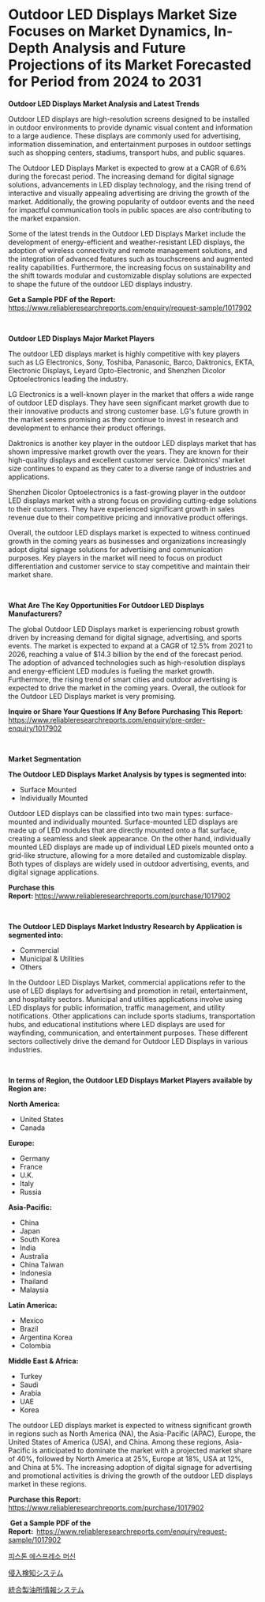 <p><h1>Outdoor LED Displays Market Size Focuses on Market Dynamics, In-Depth Analysis and Future Projections of its Market Forecasted for Period from 2024 to 2031</h1></p><p><strong>Outdoor LED Displays Market Analysis and Latest Trends</strong></p>
<p><p>Outdoor LED displays are high-resolution screens designed to be installed in outdoor environments to provide dynamic visual content and information to a large audience. These displays are commonly used for advertising, information dissemination, and entertainment purposes in outdoor settings such as shopping centers, stadiums, transport hubs, and public squares.</p><p>The Outdoor LED Displays Market is expected to grow at a CAGR of 6.6% during the forecast period. The increasing demand for digital signage solutions, advancements in LED display technology, and the rising trend of interactive and visually appealing advertising are driving the growth of the market. Additionally, the growing popularity of outdoor events and the need for impactful communication tools in public spaces are also contributing to the market expansion.</p><p>Some of the latest trends in the Outdoor LED Displays Market include the development of energy-efficient and weather-resistant LED displays, the adoption of wireless connectivity and remote management solutions, and the integration of advanced features such as touchscreens and augmented reality capabilities. Furthermore, the increasing focus on sustainability and the shift towards modular and customizable display solutions are expected to shape the future of the outdoor LED displays industry.</p></p>
<p><strong>Get a Sample PDF of the Report:&nbsp;</strong> <a href="https://www.reliableresearchreports.com/enquiry/request-sample/1017902">https://www.reliableresearchreports.com/enquiry/request-sample/1017902</a></p>
<p>&nbsp;</p>
<p><strong>Outdoor LED Displays Major Market Players</strong></p>
<p><p>The outdoor LED displays market is highly competitive with key players such as LG Electronics, Sony, Toshiba, Panasonic, Barco, Daktronics, EKTA, Electronic Displays, Leyard Opto-Electronic, and Shenzhen Dicolor Optoelectronics leading the industry. </p><p>LG Electronics is a well-known player in the market that offers a wide range of outdoor LED displays. They have seen significant market growth due to their innovative products and strong customer base. LG's future growth in the market seems promising as they continue to invest in research and development to enhance their product offerings.</p><p>Daktronics is another key player in the outdoor LED displays market that has shown impressive market growth over the years. They are known for their high-quality displays and excellent customer service. Daktronics' market size continues to expand as they cater to a diverse range of industries and applications.</p><p>Shenzhen Dicolor Optoelectronics is a fast-growing player in the outdoor LED displays market with a strong focus on providing cutting-edge solutions to their customers. They have experienced significant growth in sales revenue due to their competitive pricing and innovative product offerings.</p><p>Overall, the outdoor LED displays market is expected to witness continued growth in the coming years as businesses and organizations increasingly adopt digital signage solutions for advertising and communication purposes. Key players in the market will need to focus on product differentiation and customer service to stay competitive and maintain their market share.</p></p>
<p>&nbsp;</p>
<p><strong>What Are The Key Opportunities For Outdoor LED Displays Manufacturers?</strong></p>
<p><p>The global Outdoor LED Displays market is experiencing robust growth driven by increasing demand for digital signage, advertising, and sports events. The market is expected to expand at a CAGR of 12.5% from 2021 to 2026, reaching a value of $14.3 billion by the end of the forecast period. The adoption of advanced technologies such as high-resolution displays and energy-efficient LED modules is fueling the market growth. Furthermore, the rising trend of smart cities and outdoor advertising is expected to drive the market in the coming years. Overall, the outlook for the Outdoor LED Displays market is very promising.</p></p>
<p><strong>Inquire or Share Your Questions If Any Before Purchasing This Report:</strong> <a href="https://www.reliableresearchreports.com/enquiry/pre-order-enquiry/1017902">https://www.reliableresearchreports.com/enquiry/pre-order-enquiry/1017902</a></p>
<p>&nbsp;</p>
<p><strong>Market Segmentation</strong></p>
<p><strong>The Outdoor LED Displays Market Analysis by types is segmented into:</strong></p>
<p><ul><li>Surface Mounted</li><li>Individually Mounted</li></ul></p>
<p><p>Outdoor LED displays can be classified into two main types: surface-mounted and individually mounted. Surface-mounted LED displays are made up of LED modules that are directly mounted onto a flat surface, creating a seamless and sleek appearance. On the other hand, individually mounted LED displays are made up of individual LED pixels mounted onto a grid-like structure, allowing for a more detailed and customizable display. Both types of displays are widely used in outdoor advertising, events, and digital signage applications.</p></p>
<p><strong>Purchase this Report:&nbsp;</strong><a href="https://www.reliableresearchreports.com/purchase/1017902">https://www.reliableresearchreports.com/purchase/1017902</a></p>
<p>&nbsp;</p>
<p><strong>The Outdoor LED Displays Market Industry Research by Application is segmented into:</strong></p>
<p><ul><li>Commercial</li><li>Municipal & Utilities</li><li>Others</li></ul></p>
<p><p>In the Outdoor LED Displays Market, commercial applications refer to the use of LED displays for advertising and promotion in retail, entertainment, and hospitality sectors. Municipal and utilities applications involve using LED displays for public information, traffic management, and utility notifications. Other applications can include sports stadiums, transportation hubs, and educational institutions where LED displays are used for wayfinding, communication, and entertainment purposes. These different sectors collectively drive the demand for Outdoor LED Displays in various industries.</p></p>
<p>&nbsp;</p>
<p><strong>In terms of Region, the Outdoor LED Displays Market Players available by Region are:</strong></p>
<p>
    <p> <strong> North America: </strong>
        <ul>
            <li>United States</li>
            <li>Canada</li>
        </ul>
        </p> 
    <p> <strong> Europe: </strong>
        <ul>
            <li>Germany</li>
            <li>France</li>
            <li>U.K.</li>
            <li>Italy</li>
            <li>Russia</li>
        </ul>
        </p> 
    <p> <strong> Asia-Pacific: </strong>
        <ul>
            <li>China</li>
            <li>Japan</li>
            <li>South Korea</li>
            <li>India</li>
            <li>Australia</li>
            <li>China Taiwan</li>
            <li>Indonesia</li>
            <li>Thailand</li>
            <li>Malaysia</li>
        </ul>
        </p> 
    <p> <strong> Latin America: </strong>
        <ul>
            <li>Mexico</li>
            <li>Brazil</li>
            <li>Argentina Korea</li>
            <li>Colombia</li>
        </ul>
        </p> 
    <p> <strong> Middle East & Africa: </strong>
        <ul>
            <li>Turkey</li>
            <li>Saudi</li>
            <li>Arabia</li>
            <li>UAE</li>
            <li>Korea</li>
        </ul>
    </p>
    </p>
<p><p>The outdoor LED displays market is expected to witness significant growth in regions such as North America (NA), the Asia-Pacific (APAC), Europe, the United States of America (USA), and China. Among these regions, Asia-Pacific is anticipated to dominate the market with a projected market share of 40%, followed by North America at 25%, Europe at 18%, USA at 12%, and China at 5%. The increasing adoption of digital signage for advertising and promotional activities is driving the growth of the outdoor LED displays market in these regions.</p></p>
<p><strong>Purchase this Report: </strong><a href="https://www.reliableresearchreports.com/purchase/1017902">https://www.reliableresearchreports.com/purchase/1017902</a></p>
<p>&nbsp;<strong>Get a Sample PDF of the Report:&nbsp;&nbsp;</strong><a href="https://www.reliableresearchreports.com/enquiry/request-sample/1017902">https://www.reliableresearchreports.com/enquiry/request-sample/1017902</a></p>
<p><strong></strong></p>
<p><p><a href="https://medium.com/@stanleylyittle554467/%ED%94%BC%EC%8A%A4%ED%86%A4-%EC%97%90%EC%8A%A4%ED%94%84%EB%A0%88%EC%86%8C-%EB%A8%B8%EC%8B%A0-%EC%8B%9C%EC%9E%A5-%EC%A1%B0%EC%82%AC-%EB%B3%B4%EA%B3%A0%EC%84%9C-%EA%B7%B8-%EC%97%AD%EC%82%AC-%EB%B0%8F-2024%EB%85%84%EB%B6%80%ED%84%B0-2031%EB%85%84%EA%B9%8C%EC%A7%80%EC%9D%98-%EC%98%88%EC%B8%A1-d3ba8daf8607">피스톤 에스프레소 머신</a></p><p><a href="https://github.com/sghwr779811674/Market-Research-Report-List-1/blob/main/70485698630.md">侵入検知システム</a></p><p><a href="https://github.com/zoetazuur/Market-Research-Report-List-1/blob/main/99190168629.md">統合製油所情報システム</a></p></p>